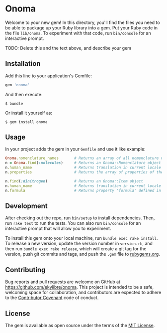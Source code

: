 # Onoma

Welcome to your new gem! In this directory, you'll find the files you need to be able to package up your Ruby library into a gem. Put your Ruby code in the file `lib/onoma`. To experiment with that code, run `bin/console` for an interactive prompt.

TODO: Delete this and the text above, and describe your gem

## Installation

Add this line to your application's Gemfile:

```ruby
gem 'onoma'
```

And then execute:

    $ bundle

Or install it yourself as:

    $ gem install onoma

## Usage

In your project adds the gem in your `Gemfile` and use it like example:

```ruby
Onoma.nomenclature_names       # Returns an array of all nomenclature names
n = Onoma.find(:molecules)     # Returns an Onoma::Nomenclature object
n.human_name                   # Returns translation in current locale of the nomenclature
n.properties                   # Returns the array of properties of the nomenclature

n.find(:dinitrogen)            # Returns an Onoma::Item object
n.human_name                   # Returns translation in current locale of the item
n.formula                      # Returns property 'formula' defined in nomenclatures for given item

```

## Development

After checking out the repo, run `bin/setup` to install dependencies. Then, run `rake test` to run the tests. You can also run `bin/console` for an interactive prompt that will allow you to experiment.

To install this gem onto your local machine, run `bundle exec rake install`. To release a new version, update the version number in `version.rb`, and then run `bundle exec rake release`, which will create a git tag for the version, push git commits and tags, and push the `.gem` file to [rubygems.org](https://rubygems.org).

## Contributing

Bug reports and pull requests are welcome on GitHub at https://github.com/ekylibre/onoma. This project is intended to be a safe, welcoming space for collaboration, and contributors are expected to adhere to the [Contributor Covenant](contributor-covenant.org) code of conduct.


## License

The gem is available as open source under the terms of the [MIT License](http://opensource.org/licenses/MIT).

